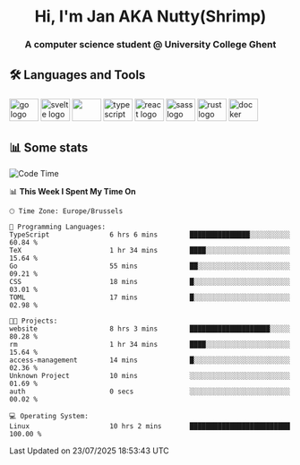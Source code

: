 <h1 align="center">Hi, I'm Jan AKA Nutty(Shrimp)</h1>
<h3 align="center">A computer science student @ University College Ghent</h3>

<h2 align="left">🛠️ Languages and Tools</h2>

###

<div align="left">
  <img src="https://cdn.jsdelivr.net/gh/devicons/devicon/icons/go/go-original.svg" height="40" width="52" alt="go logo"  />
  <img src="https://cdn.jsdelivr.net/gh/devicons/devicon@latest/icons/svelte/svelte-original.svg"  height="40" width="52" alt="svelte logo" />
  <img src="https://cdn.jsdelivr.net/gh/devicons/devicon@latest/icons/tailwindcss/tailwindcss-original.svg" height="40" width="52" />
  <img src="https://cdn.jsdelivr.net/gh/devicons/devicon/icons/typescript/typescript-original.svg" height="40" width="52" alt="typescript logo"  />
  <img src="https://cdn.jsdelivr.net/gh/devicons/devicon/icons/react/react-original.svg" height="40" width="52" alt="react logo"  />
  <img src="https://cdn.jsdelivr.net/gh/devicons/devicon/icons/sass/sass-original.svg" height="40" width="52" alt="sass logo"  />
  <img src="https://cdn.jsdelivr.net/gh/devicons/devicon@latest/icons/rust/rust-original.svg" height="40" width="52" alt="rust logo" />
  <img src="https://cdn.jsdelivr.net/gh/devicons/devicon/icons/docker/docker-original.svg" height="40" width="52" alt="docker logo"  />
</div>

<h2>📊 Some stats</h2>

<!--START_SECTION:waka-->
![Code Time](http://img.shields.io/badge/Code%20Time-6%2C204%20hrs%2054%20mins-blue)

📊 **This Week I Spent My Time On** 

```text
🕑︎ Time Zone: Europe/Brussels

💬 Programming Languages: 
TypeScript               6 hrs 6 mins        ███████████████░░░░░░░░░░   60.84 % 
TeX                      1 hr 34 mins        ████░░░░░░░░░░░░░░░░░░░░░   15.64 % 
Go                       55 mins             ██░░░░░░░░░░░░░░░░░░░░░░░   09.21 % 
CSS                      18 mins             █░░░░░░░░░░░░░░░░░░░░░░░░   03.01 % 
TOML                     17 mins             █░░░░░░░░░░░░░░░░░░░░░░░░   02.98 % 

🐱‍💻 Projects: 
website                  8 hrs 3 mins        ████████████████████░░░░░   80.28 % 
rm                       1 hr 34 mins        ████░░░░░░░░░░░░░░░░░░░░░   15.64 % 
access-management        14 mins             █░░░░░░░░░░░░░░░░░░░░░░░░   02.36 % 
Unknown Project          10 mins             ░░░░░░░░░░░░░░░░░░░░░░░░░   01.69 % 
auth                     0 secs              ░░░░░░░░░░░░░░░░░░░░░░░░░   00.02 % 

💻 Operating System: 
Linux                    10 hrs 2 mins       █████████████████████████   100.00 % 
```


 Last Updated on 23/07/2025 18:53:43 UTC
<!--END_SECTION:waka-->
